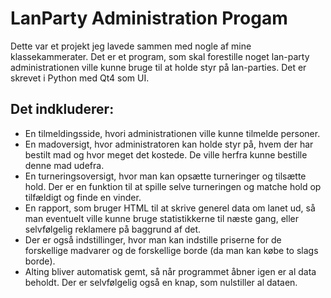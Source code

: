 # LanParty Administration Progam
Dette var et projekt jeg lavede sammen med nogle af mine klassekammerater.
Det er et program, som skal forestille noget lan-party administrationen ville kunne bruge til at holde styr på lan-parties.
Det er skrevet i Python med Qt4 som UI.

## Det indkluderer:
* En tilmeldingsside, hvori administrationen ville kunne tilmelde personer.
* En madoversigt, hvor administratoren kan holde styr på, hvem der har bestilt mad og hvor meget det kostede. De ville herfra kunne bestille denne mad udefra.
* En turneringsoversigt, hvor man kan opsætte turneringer og tilsætte hold. Der er en funktion til at spille selve turneringen og matche hold op tilfældigt og finde en vinder.
* En rapport, som bruger HTML til at skrive generel data om lanet ud, så man eventuelt ville kunne bruge statistikkerne til næste gang, eller selvfølgelig reklamere på baggrund af det.
* Der er også indstillinger, hvor man kan indstille priserne for de forskellige madvarer og de forskellige borde (da man kan købe to slags borde).
* Alting bliver automatisk gemt, så når programmet åbner igen er al data beholdt. Der er selvfølgelig også en knap, som nulstiller al dataen.


